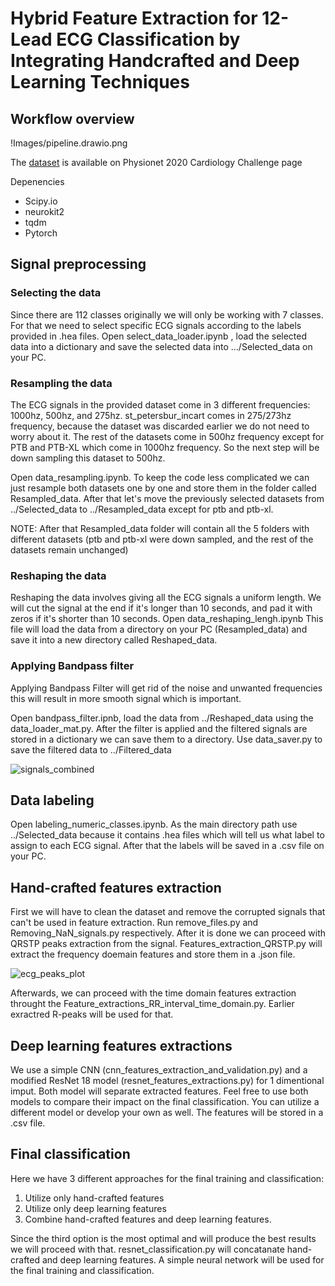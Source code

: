 # Hybrid Feature Extraction for 12-Lead ECG Classification by Integrating Handcrafted and Deep Learning Techniques

## Workflow overview
!Images/pipeline.drawio.png

The [dataset](//physionet.org/content/challenge-2020/1.0.2/) is available on Physionet 2020 Cardiology Challenge page

Depenencies

* Scipy.io
* neurokit2
* tqdm
* Pytorch

## Signal preprocessing
### Selecting the data
Since there are 112 classes originally we will only be working with 7 classes. For that we need to select specific ECG signals according to the labels provided in .hea files. 
Open select_data_loader.ipynb , load the selected data into a dictionary and save the selected data into .../Selected_data on your PC.

### Resampling the data
The ECG signals in the provided dataset come in 3 different frequencies: 1000hz, 500hz, and 275hz. st_petersbur_incart comes in 275/273hz frequency, because the dataset was discarded earlier we do not need to worry about it. The rest of the datasets come in 500hz frequency except for PTB and PTB-XL which come in 1000hz frequency.  So the next step will be down sampling this dataset to 500hz.

Open data_resampling.ipynb. To keep the code less complicated we can just resample both datasets one by one and store them in the folder called Resampled_data.
After that let's move the previously selected datasets from ../Selected_data to ../Resampled_data except for ptb and ptb-xl. 

NOTE: After that Resampled_data folder will contain all the 5 folders with different datasets (ptb and ptb-xl were down sampled, and the rest of the datasets remain unchanged)

### Reshaping the data
Reshaping the data involves giving all the ECG signals a uniform length. We will cut the signal at the end if it's longer than 10 seconds, and pad it with zeros if it's shorter than 10 seconds.
Open data_reshaping_lengh.ipynb This file will load the data from a directory on your PC (Resampled_data) and save it into a new directory called Reshaped_data.

### Applying Bandpass filter
Applying Bandpass Filter will get rid of the noise and unwanted frequencies this will result in more smooth signal which is important. 

Open bandpass_filter.ipnb, load the data from ../Reshaped_data using the data_loader_mat.py. After the filter is applied and the filtered signals are stored in a dictionary we can 
save them to a directory. Use data_saver.py to save the filtered data to ../Filtered_data

![signals_combined](https://github.com/user-attachments/assets/5bad204f-37a0-456a-924d-120e7ba3db1c)

## Data labeling
Open labeling_numeric_classes.ipynb. As the main directory path use ../Selected_data because it contains .hea files which will tell us what label to assign to each ECG signal.
After that the labels will be saved in a .csv file on your PC.

## Hand-crafted features extraction
First we will have to clean the dataset and remove the corrupted signals that can't be used in feature extraction. Run remove_files.py and Removing_NaN_signals.py respectively. 
After it is done we can proceed with QRSTP peaks extraction from the signal. Features_extraction_QRSTP.py will extract the frequency doemain features and store them in a .json file.

![ecg_peaks_plot](https://github.com/user-attachments/assets/da46f631-66e4-470e-9ad8-fb3e87c31854)

Afterwards, we can proceed with the time domain features extraction throught the Feature_extractions_RR_interval_time_domain.py. Earlier exractred R-peaks will be used for that. 

## Deep learning features extractions
We use a simple CNN (cnn_features_extraction_and_validation.py) and a modified ResNet 18 model (resnet_features_extractions.py) for 1 dimentional imput. Both model will separate extracted features. Feel  free to use both models to compare their impact on the final classification. 
You can utilize a different model or develop your own as well. The features will be stored in a .csv file.

## Final classification
Here we have 3 different approaches for the final training and classification:
1. Utilize only hand-crafted features
2. Utilize only deep learning features
3. Combine hand-crafted features and deep learning features.

Since the third option is the most optimal and will produce the best results we will proceed with that.
resnet_classification.py will concatanate hand-crafted and deep learning features. A simple neural network will be used for the final training and classification.

